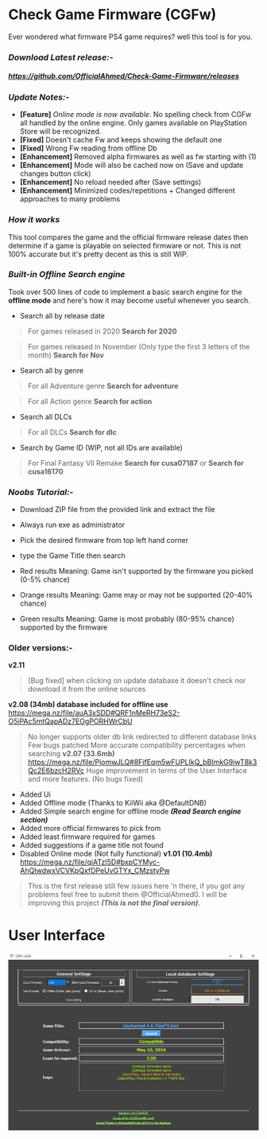 # Check Game Firmware (CGFw) 
Ever wondered what firmware PS4 game requires? well this tool is for you.

### *Download Latest release:-*
##### https://github.com/OfficialAhmed/Check-Game-Firmware/releases
### *Update Notes:-*

- **[Feature]** *Online mode is now available*. No spelling check from CGFw all handled by the online engine. Only games available on PlayStation Store will be recognized.
- **[Fixed]** Doesn't cache Fw and keeps showing the default one
- **[Fixed]** Wrong Fw reading from offline Db
- **[Enhancement]** Removed alpha firmwares as well as fw starting with (1)
- **[Enhancement]** Mode will also be cached now on (Save and update changes button click)
- **[Enhancement]** No reload needed after (Save settings)
- **[Enhancement]** Minimized codes/repetitions + Changed different approaches to many problems

### *How it works*
This tool compares the game and the official firmware release dates then determine if a game is playable on selected firmware or not. This is not 100% accurate
but it's pretty decent as this is still WIP.

### *Built-in Offline Search engine*
Took over 500 lines of code to implement a basic search engine for the **offline mode** and here's how it may become useful whenever you search.

* Search all by release date

> For games released in 2020 **Search for 2020**

> For games released in November (Only type the first 3 letters of the month) **Search for Nov** 

* Search all by genre

> For all Adventure genre **Search for adventure** 

> For all Action genre **Search for action** 

* Search all DLCs

> For all DLCs **Search for dlc** 

* Search by Game ID (WIP, not all IDs are available)

> For Final Fantasy VII Remake **Search for cusa07187** or **Search for cusa16170**

### *Noobs Tutorial:-*
* Download ZIP file from the provided link and extract the file
* Always run exe as administrator
* Pick the desired firmware from top left hand corner
* type the Game Title then search

* Red results Meaning: Game isn't supported by the firmware you picked (0-5% chance)
* Orange results Meaning: Game may or may not be supported (20-40% chance)
* Green results Meaning: Game is most probably (80-95% chance) supported by the firmware

### Older versions:-
**v2.11**
>[Bug fixed] when clicking on update database it doesn't check nor download it from the online sources

**v2.08 (34mb) database included for offline use**
https://mega.nz/file/auA3xSDD#QRF1nMeRH73eS2-O5iPAc5mtQapADz7EOgPORHWrCbU
> No longer supports older db link redirected to different database links
> Few bugs patched
> More accurate compatibility percentages when searching
**v2.07 (33.6mb)**
https://mega.nz/file/PjomwJLQ#8FifEqm5wFUPLIkQ_bBImkG9iwT8k3Qc2E6bzcH2RVc
> Huge improvement in terms of the User Interface and more features. (No bugs fixed)
* Added Ui 
* Added Offline mode (Thanks to KiiWii aka @DefaultDNB)
* Added Simple search engine for offline mode ***(Read Search engine section)***
* Added more official firmwares to pick from
* Added least firmware required for games
* Added suggestions if a game title not found
* Disabled Online mode (Not fully functional)
**v1.01 (10.4mb)**
https://mega.nz/file/qiATzI5D#bxpCYMyc-AhQIwdwxVCVKpQxfDPeUvGTYx_CMzstyPw
> This is the first release still few issues here 'n there, if you got any problems feel free to submit them @OfficialAhmed0. 
I will be improving this project ***(This is not the final version)***.
# User Interface

![CGFw v2.07](CGFw.jpg)
